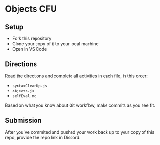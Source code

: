 # Objects CFU

## Setup

- Fork this repository
- Clone your copy of it to your local machine
- Open in VS Code

## Directions

Read the directions and complete all activities in each file, in this order:

- `syntaxCleanUp.js`
- `objects.js`
- `selfEval.md`

Based on what you know about Git workflow, make commits as you see fit.

## Submission

After you've commited and pushed your work back up to your copy of this repo, provide the repo link in Discord.
